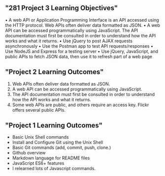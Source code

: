 ## "281 Project 3 Learning Objectives"
• A web API or Application Programming Interface is an API accessed using the HTTP protocol. Web APIs often deliver data formatted as JSON.
• A web API can be accessed programmatically using JavaScript. The API documentation must first be consulted in order to understand how the API works and what it returns.
• Use jQuery to post AJAX requests asynchronously
• Use the Postman app to test API requests/responses
• Use NodeJS and Express for a testing server
• Use jQuery, JavaScript, and public APIs to fetch JSON data, then use it to refresh part of a web page
## "Project 2 Learning Outcomes"
1. Web APIs often deliver data formatted as JSON.
2. A web API can be accessed programmatically using JavaScript.
3. The API documentation must first be consulted in order to understand how the API works and what it returns.
4. Some web APIs are public, and others require an access key. Flickr offers several public APIs.
## "Project 1 Learning Outcomes"
- Basic Unix Shell commands
- Install and Configure Git using the Unix Shell
- Basic Git commands (add, commit, push, clone.)
- Github overview
- Markdown language for README files
- JavaScript ES6+ features
- I relearned lots of Javascript commands.
